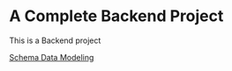 # A Complete Backend Project

This is a Backend project

[Schema Data Modeling](https://app.eraser.io/workspace/YtPqZ1VogxGy1jzIDkzj?origin=share)

